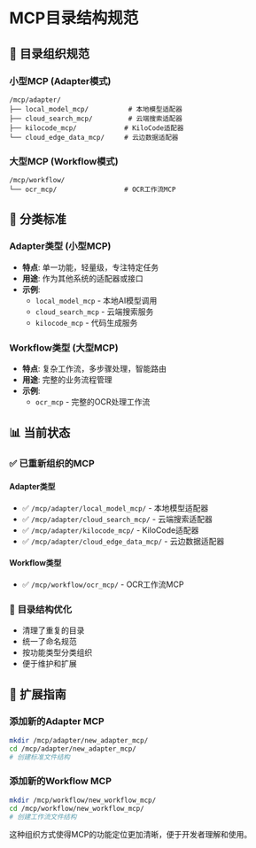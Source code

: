 # MCP目录结构规范

## 📁 目录组织规范

### **小型MCP (Adapter模式)**
```
/mcp/adapter/
├── local_model_mcp/          # 本地模型适配器
├── cloud_search_mcp/         # 云端搜索适配器  
├── kilocode_mcp/            # KiloCode适配器
└── cloud_edge_data_mcp/     # 云边数据适配器
```

### **大型MCP (Workflow模式)**
```
/mcp/workflow/
└── ocr_mcp/                 # OCR工作流MCP
```

## 🎯 分类标准

### **Adapter类型 (小型MCP)**
- **特点**: 单一功能，轻量级，专注特定任务
- **用途**: 作为其他系统的适配器或接口
- **示例**: 
  - `local_model_mcp` - 本地AI模型调用
  - `cloud_search_mcp` - 云端搜索服务
  - `kilocode_mcp` - 代码生成服务

### **Workflow类型 (大型MCP)**
- **特点**: 复杂工作流，多步骤处理，智能路由
- **用途**: 完整的业务流程管理
- **示例**:
  - `ocr_mcp` - 完整的OCR处理工作流

## 📊 当前状态

### ✅ **已重新组织的MCP**

#### **Adapter类型**
- ✅ `/mcp/adapter/local_model_mcp/` - 本地模型适配器
- ✅ `/mcp/adapter/cloud_search_mcp/` - 云端搜索适配器
- ✅ `/mcp/adapter/kilocode_mcp/` - KiloCode适配器
- ✅ `/mcp/adapter/cloud_edge_data_mcp/` - 云边数据适配器

#### **Workflow类型**
- ✅ `/mcp/workflow/ocr_mcp/` - OCR工作流MCP

### 🔧 **目录结构优化**
- 清理了重复的目录
- 统一了命名规范
- 按功能类型分类组织
- 便于维护和扩展

## 🚀 **扩展指南**

### **添加新的Adapter MCP**
```bash
mkdir /mcp/adapter/new_adapter_mcp/
cd /mcp/adapter/new_adapter_mcp/
# 创建标准文件结构
```

### **添加新的Workflow MCP**
```bash
mkdir /mcp/workflow/new_workflow_mcp/
cd /mcp/workflow/new_workflow_mcp/
# 创建工作流文件结构
```

这种组织方式使得MCP的功能定位更加清晰，便于开发者理解和使用。

